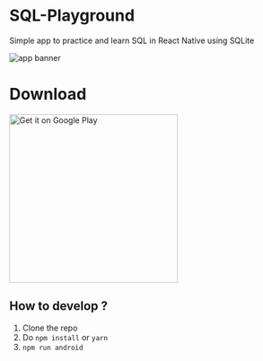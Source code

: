 # SQL-Playground
Simple app to practice and learn SQL in React Native using SQLite

![app banner](https://images-ext-1.discordapp.net/external/gOHjs-tzPnexy5Jb6i3LW6HaS2TMFDKTaCKfZkegwjk/https/lh3.googleusercontent.com/AiTtPMBZGW1Xaunamgerhi89sbvkKu3N93HcQnCwBTAJU_ndr01QTLwIwdg0bl3u1Q?width=400&height=195)

# Download
<a href='https://play.google.com/store/apps/details?id=com.sql_playground'><img alt='Get it on Google Play' width="300" src='https://play.google.com/intl/en_us/badges/static/images/badges/en_badge_web_generic.png'/></a>

## How to develop ?
1. Clone the repo
2. Do `npm install` or `yarn`
3. `npm run android`

